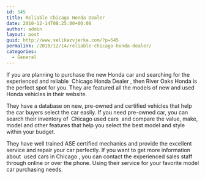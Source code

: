 ```yaml
---
id: 545
title: Reliable Chicago Honda Dealer
date: 2010-12-14T08:25:00+00:00
author: admin
layout: post
guid: http://www.velikazvjerka.com/?p=545
permalink: /2010/12/14/reliable-chicago-honda-dealer/
categories:
  - General
---
```

If you are planning to purchase the new Honda car and searching for the experienced and reliable &nbsp;Chicago Honda Dealer&nbsp;, then River Oaks Honda is the perfect spot for you. They are featured all the models of new and used Honda vehicles in their website.

They have a database on new, pre-owned and certified vehicles that help the car buyers select the car easily. If you need pre-owned car, you can search their inventory of &nbsp;Chicago used cars&nbsp; and compare the value, make, model and other features that help you select the best model and style within your budget.

They have well trained ASE certified mechanics and provide the excellent service and repair your car perfectly. If you want to get more information about &nbsp;used cars in Chicago&nbsp;, you can contact the experienced sales staff through online or over the phone. Using their service for your favorite model car purchasing needs.